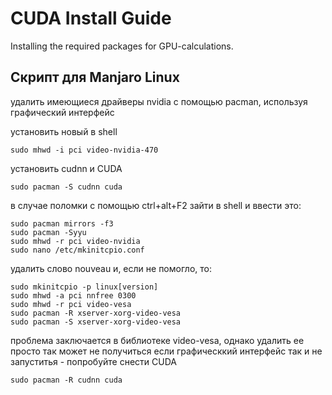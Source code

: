 # CUDA Install Guide

Installing the required packages for GPU-calculations.

## Скрипт для Manjaro Linux

удалить имеющиеся драйверы nvidia с помощью pacman, используя графический интерфейс

установить новый в shell

```shell
sudo mhwd -i pci video-nvidia-470
```
установить cudnn и CUDA

```shell
sudo pacman -S cudnn cuda
```
в случае поломки с помощью ctrl+alt+F2 зайти в shell и ввести это:


```shell
sudo pacman mirrors -f3
sudo pacman -Syyu
sudo mhwd -r pci video-nvidia
sudo nano /etc/mkinitcpio.conf
```
удалить слово nouveau и, если не помогло, то:


```shell
sudo mkinitcpio -p linux[version]
sudo mhwd -a pci nnfree 0300
sudo mhwd -r pci video-vesa
sudo pacman -R xserver-xorg-video-vesa
sudo pacman -S xserver-xorg-video-vesa
```
проблема заключается в библиотеке video-vesa, однако удалить ее просто так может не получиться
если графическкий интерфейс так и не запуститья - попробуйте снести CUDA



```shell
sudo pacman -R cudnn cuda
```
